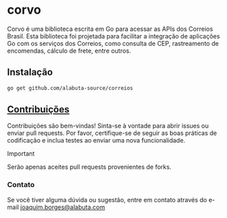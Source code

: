 # corvo

Corvo é uma biblioteca escrita em Go para acessar as APIs dos Correios Brasil. Esta biblioteca foi projetada para facilitar a integração de aplicações Go com os serviços dos Correios, como consulta de CEP, rastreamento de encomendas, cálculo de frete, entre outros.

## Instalação

```bash
go get github.com/alabuta-source/correios
```

## [Contribuições](CONTRIBUTING.md)

Contribuições são bem-vindas! Sinta-se à vontade para abrir issues ou enviar pull requests. Por favor, certifique-se de seguir as boas práticas de codificação e inclua testes ao enviar uma nova funcionalidade.

> [!IMPORTANT]
> Serão apenas aceites pull requests provenientes de forks.

### Contato

Se você tiver alguma dúvida ou sugestão, entre em contato através do e-mail joaquim.borges@alabuta.com
